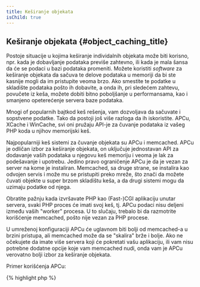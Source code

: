 ```yaml
---
title: Keširanje objekata
isChild: true
---
```


## Keširanje objekata {#object_caching_title}

Postoje situacije u kojima keširanje individalnih objekata može biti korisno, npr. kada je dobavljanje podataka previše zahtevno, ili kada je mala šansa da će se podaci u bazi podataka promeniti. Možete koristiti _software_ za keširanje objekata da sačuva te delove podataka u memoriji da bi ste kasnije mogli da im pristupite veoma brzo. Ako smestite te podatke u skladište podataka pošto ih dobavite, a onda ih, pri sledećem zahtevu, povučete iz keša, možete dobiti bitno poboljšanje u performansama, kao i smanjeno opeterećenje servera baze podataka.

Mnogi of popularnih bajtkod keš rešenja, vam dozvoljava da sačuvate i sopstvene podatke. Tako da postoji još više razloga da ih iskoristite. APCu, XCache i WinCache, svi oni pružaju API-je za čuvanje podataka iz vašeg PHP koda u njihov memorijski keš.

Najpopularniji keš sistemi za čuvanje objekata su APCu i memcached. APCu je odličan izbor za keširanje objekata, on uključuje jednostavan API za dodavanje vaših podataka u njegovu keš memoriju i veoma je lak za podešavanje i upotrebu. Jedino pravo ograničenje APCu je da je vezan za server na kome je instaliran. Memcached, sa druge strane, se instalira kao odvojen servis i može mu se pristupiti preko mreže, što znači da možete čuvati objekte u super brzom skladištu keša, a da drugi sistemi mogu da uzimaju podatke od njega.

Obratite pažnju kada izvršavate PHP kao (Fast-)CGI aplikaciju unutar servera, svaki PHP proces će imati svoj keš, tj. APCu podaci nisu deljeni između vaših "worker" procesa. U to slučaju, trebalo bi da razmotrite korišćenje memcached, pošto nije vezan za PHP procese.  

U umreženoj konfiguraciji APCu će uglavnom biti bolji od memcached-a u brzini pristupa, ali memcached može da se "skalira" brže i bolje. Ako ne očekujete da imate više servera koji će pokretati vašu aplikaciju, ili vam nisu potrebne dodatne opcije koje vam memcached nudi, onda vam je APCu verovatno bolji izbor za keširanje objekata.

Primer korišćenja APCu:

{% highlight php %}
<?php
// proveri da li postoje podaci sačuvani pod 'expensive_data' ključem u kešu
$data = apc_fetch('expensive_data');
if ($data === false) {
    // podaci nisu u kešu; sačuvaj rezultat skupog poziva za kasniju upotrebu
    apc_add('expensive_data', $data = get_expensive_data());
}

print_r($data);
{% endhighlight %}

Obratite pažnju da pre PHP verzije 5.5, APC je omogućavao i keširanje objekata i bajtkod keširanje. APCu je projekat koji vraća keširanje objekata u PHP 5.5+, pošto PHP sada ima ugrađen bajtkod keš (OPcache).

Naučite više o popularnim sistemima za keširanje objekata:

* [APCu](https://github.com/krakjoe/apcu)
* [APC Functions](http://php.net/manual/en/ref.apc.php)
* [Memcached](http://memcached.org/)
* [Redis](http://redis.io/)
* [XCache APIs](http://xcache.lighttpd.net/wiki/XcacheApi)
* [WinCache Functions](http://www.php.net/manual/en/ref.wincache.php)
